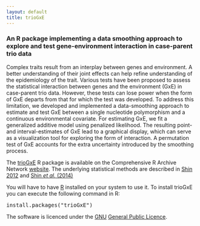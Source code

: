 ```yaml
---
layout: default
title: trioGxE
---
```


### An R package implementing a data smoothing approach to explore and test gene-environment interaction in case-parent trio data

Complex traits result from an interplay between genes and environment. A better understanding of their joint effects can help refine understanding of the epidemiology of the trait. Various tests have been proposed to assess the statistical interaction between genes and the environment (GxE) in case-parent trio data. However, these tests can lose power when the form of GxE departs from that for which the test was developed. To address this limitation, we developed and implemented a data-smoothing approach to estimate and test GxE between a single nucleotide polymorphism and a continuous environmental covariate. For estimating GxE, we fit a generalized additive model using penalized likelihood. The resulting point- and interval-estimates of GxE lead to a graphical display, which can serve as a visualization tool for exploring the form of interaction. A permutation test of GxE accounts for the extra uncertainty introduced by the smoothing process.

The [trioGxE](http://cran.r-project.org/package=trioGxE) R package is available on the Comprehensive R Archive Network <a href="http://cran.r-project.org">website</a>. The underlying statistical methods are described in <a href="http://www.sfu.ca/content/dam/sfu/stat/alumnitheses/2012/Shin_thes-final.pdf">Shin 2012</a> and <a href="http://dx.doi.org/10.1515/sagmb-2013-0023">Shin <i>et al.</i> (2014)</a>

You will have to have <a href="http://www.r-project.org">R</a> installed on your system to use it. To install trioGxE you can execute the following command in R:

<pre>install.packages(&quot;trioGxE&quot;)</pre>

The software is licenced under the <a href="http://www.gnu.org">GNU</a> <a href="http://www.gnu.org/licenses/gpl.html">General Public Licence</a>.</p>